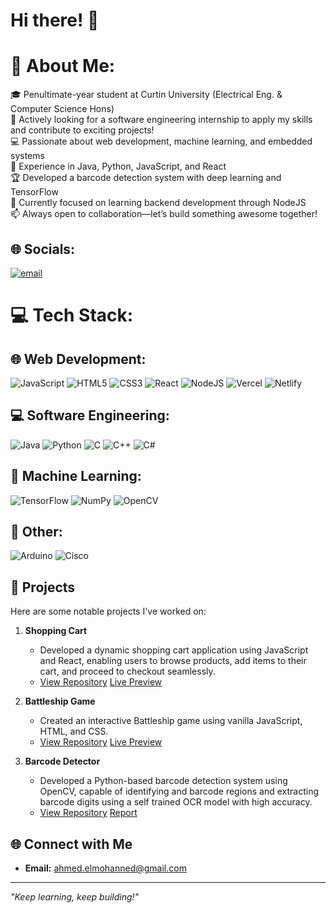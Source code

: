 # Hi there! 👋
# 💫 About Me:
🎓 Penultimate-year student at Curtin University (Electrical Eng. & Computer Science Hons)<br>🌟 Actively looking for a software engineering internship to apply my skills and contribute to exciting projects!<br>💻 Passionate about web development, machine learning, and embedded systems<br>🚀 Experience in Java, Python, JavaScript, and React<br>🏆 Developed a barcode detection system with deep learning and TensorFlow<br>🔧 Currently focused on learning backend development through NodeJS<br>📫 Always open to collaboration—let’s build something awesome together!

## 🌐 Socials:
[![email](https://img.shields.io/badge/Email-D14836?logo=gmail&logoColor=white)](mailto:ahmed.elmohanned@gmail.com)

# 💻 Tech Stack:
## 🌐 Web Development:
![JavaScript](https://img.shields.io/badge/javascript-%23323330.svg?style=for-the-badge&logo=javascript&logoColor=%23F7DF1E) ![HTML5](https://img.shields.io/badge/html5-%23E34F26.svg?style=for-the-badge&logo=html5&logoColor=white) ![CSS3](https://img.shields.io/badge/css3-%231572B6.svg?style=for-the-badge&logo=css3&logoColor=white) ![React](https://img.shields.io/badge/react-%2320232a.svg?style=for-the-badge&logo=react&logoColor=%2361DAFB) ![NodeJS](https://img.shields.io/badge/node.js-6DA55F?style=for-the-badge&logo=node.js&logoColor=white)  ![Vercel](https://img.shields.io/badge/vercel-%23000000.svg?style=for-the-badge&logo=vercel&logoColor=white) ![Netlify](https://img.shields.io/badge/netlify-%23000000.svg?style=for-the-badge&logo=netlify&logoColor=#00C7B7)

## 💻 Software Engineering:
![Java](https://img.shields.io/badge/java-%23ED8B00.svg?style=for-the-badge&logo=openjdk&logoColor=white) ![Python](https://img.shields.io/badge/python-3670A0?style=for-the-badge&logo=python&logoColor=ffdd54) ![C](https://img.shields.io/badge/c-%2300599C.svg?style=for-the-badge&logo=c&logoColor=white) ![C++](https://img.shields.io/badge/c++-%2300599C.svg?style=for-the-badge&logo=c%2B%2B&logoColor=white) ![C#](https://img.shields.io/badge/c%23-%23239120.svg?style=for-the-badge&logo=csharp&logoColor=white) 

## 🤖 Machine Learning:
![TensorFlow](https://img.shields.io/badge/TensorFlow-%23FF6F00.svg?style=for-the-badge&logo=TensorFlow&logoColor=white) ![NumPy](https://img.shields.io/badge/numpy-%23013243.svg?style=for-the-badge&logo=numpy&logoColor=white) ![OpenCV](https://img.shields.io/badge/opencv-%23white.svg?style=for-the-badge&logo=opencv&logoColor=white)

## 🔧 Other:
![Arduino](https://img.shields.io/badge/-Arduino-00979D?style=for-the-badge&logo=Arduino&logoColor=white) ![Cisco](https://img.shields.io/badge/cisco-%23049fd9.svg?style=for-the-badge&logo=cisco&logoColor=black)

## 🚀 Projects

Here are some notable projects I've worked on:

1. **Shopping Cart**
   - Developed a dynamic shopping cart application using JavaScript and React, enabling users to browse products, add items to their cart, and proceed to checkout seamlessly.
   - [View Repository](https://github.com/ahmedelmhnd/op-shopping-cart) [Live Preview](https://op-shopping-cart.vercel.app/)

2. **Battleship Game**
   - Created an interactive Battleship game using vanilla JavaScript, HTML, and CSS.
   - [View Repository](https://github.com/ahmedelmhnd/op-battleship) [Live Preview](https://ahmedelmhnd.github.io/op-battleship/)

3. **Barcode Detector**
   - Developed a Python-based barcode detection system using OpenCV, capable of identifying and barcode regions and extracting barcode digits using a self trained OCR model with high accuracy.
   - [View Repository](https://github.com/ahmedelmhnd/barcode-detector) [Report](https://github.com/ahmedelmhnd/barcode-detector/blob/main/Barcode-detector-report.pdf) 

## 🌐 Connect with Me

- **Email:** ahmed.elmohanned@gmail.com
---

*"Keep learning, keep building!"*
<!--
**ahmedelmhnd/ahmedelmhnd** is a ✨ _special_ ✨ repository because its `README.md` (this file) appears on your GitHub profile.

Here are some ideas to get you started:

- 🔭 I’m currently working on ...
- 🌱 I’m currently learning ...
- 👯 I’m looking to collaborate on ...
- 🤔 I’m looking for help with ...
- 💬 Ask me about ...
- 📫 How to reach me: ...
- 😄 Pronouns: ...
- ⚡ Fun fact: ...
-->
